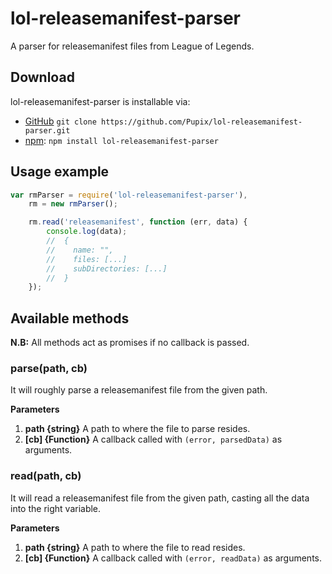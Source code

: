 # lol-releasemanifest-parser
A parser for releasemanifest files from League of Legends.

## Download
lol-releasemanifest-parser is installable via:

- [GitHub](https://github.com/Pupix/lol-releasemanifest-parser) `git clone https://github.com/Pupix/lol-releasemanifest-parser.git`
- [npm](https://www.npmjs.com/): `npm install lol-releasemanifest-parser`

## Usage example

```js
var rmParser = require('lol-releasemanifest-parser'),
    rm = new rmParser();

    rm.read('releasemanifest', function (err, data) {
        console.log(data);
        //  {
        //    name: "",
        //    files: [...]
        //    subDirectories: [...]
        //  }
    });

```

## Available methods

**N.B:** All methods act as promises if no callback is passed.

### parse(path, cb)

It will roughly parse a releasemanifest file from the given path.

**Parameters**

1. **path {string}** A path to where the file to parse resides.
2. **[cb] {Function}** A callback called with `(error, parsedData)` as arguments.

### read(path, cb)

It will read a releasemanifest file from the given path, casting all the data into the right variable.

**Parameters**

1. **path {string}** A path to where the file to read resides.
2. **[cb] {Function}** A callback called with `(error, readData)` as arguments.